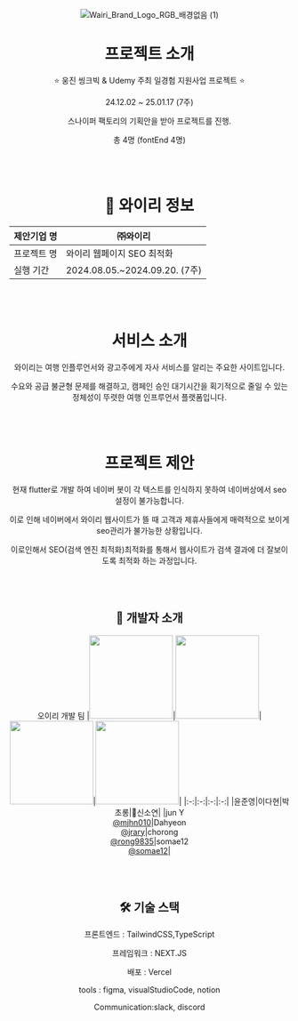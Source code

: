 <div align=center>

![Wairi_Brand_Logo_RGB_배경없음 (1)](https://github.com/user-attachments/assets/d93a063a-bc36-48b9-a958-1ae215e0db89)

  
  # 프로젝트 소개
  
  ⭐️ 웅진 씽크빅 & Udemy 주최 일경험 지원사업 프로젝트 ⭐️

24.12.02 ~ 25.01.17 (7주)

스나이퍼 팩토리의 기획안을 받아 프로젝트를 진행.

총 4명 (fontEnd 4명)


<br />

<br />


# 🏢 와이리 정보

| 제안기업 명 | ㈜와이리                         |
| ----------- | -------------------------------------- |
| 프로젝트 명 | 와이리 웹페이지 SEO 최적화 |
| 실행 기간   | 2024.08.05.~2024.09.20. (7주)          |


<br />

<br />


# 서비스 소개

와이리는 여행 인플루언서와 광고주에게 자사 서비스를 알리는 주요한
사이트입니다.

수요와 공급 불균형 문제를 해결하고, 캠페인 승인 대기시간을 획기적으로 줄일 수 있는
정체성이 뚜렷한 여행 인프루언서 플랫폼입니다.


<br />

<br />


# 프로젝트 제안
현재 flutter로 개발 하여 네이버 봇이 각 텍스트를
인식하지 못하여 네이버상에서 seo설정이 불가능합니다.

이로 인해 네이버에서 와이리 웹사이트가 뜰 때 고객과 제휴사들에게 매력적으로
보이게 seo관리가 불가능한 상황입니다. 

이로인해서 SEO(검색 엔진 최적화)최적화를 통해서 웹사이트가 
검색 결과에 더 잘보이도록 최적화 하는 과정입니다.


<br />

<br />


## 📝 개발자 소개

오이리 개발 팀
|<img src="https://avatars.githubusercontent.com/u/120008573?v=4" width="150" height="150"/>|<img src="https://avatars.githubusercontent.com/u/73732743?v=4" width="150" height="150"/>|<img src="https://avatars.githubusercontent.com/u/137366807?v=4" width="150" height="150"/>|<img src="https://avatars.githubusercontent.com/u/187011077?v=4" width="150" height="150"/>|
|:-:|:-:|:-:|:-:|
|윤준영|이다현|박초롱|신소연|
|jun Y<br/>[@mjhn010](https://github.com/mjhn010)|Dahyeon<br/>[@jrary](https://github.com/jrary)|chorong<br/>[@rong9835](https://github.com/leedo97y)|somae12<br/>[@somae12](https://github.com/ChoiMHMH)|

<br />

<br />


## 🛠 기술 스택

프론트엔드 : TailwindCSS,TypeScript

프레임워크 : NEXT.JS

배포 : Vercel

tools : figma, visualStudioCode, notion

Communication:slack, discord

<br />

<br />

</div>

